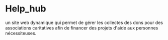 # Help_hub
un site web dynamique qui permet de gérer les collectes des dons pour des associations caritatives afin de financer des projets d'aide aux personnes nécessiteuses.
